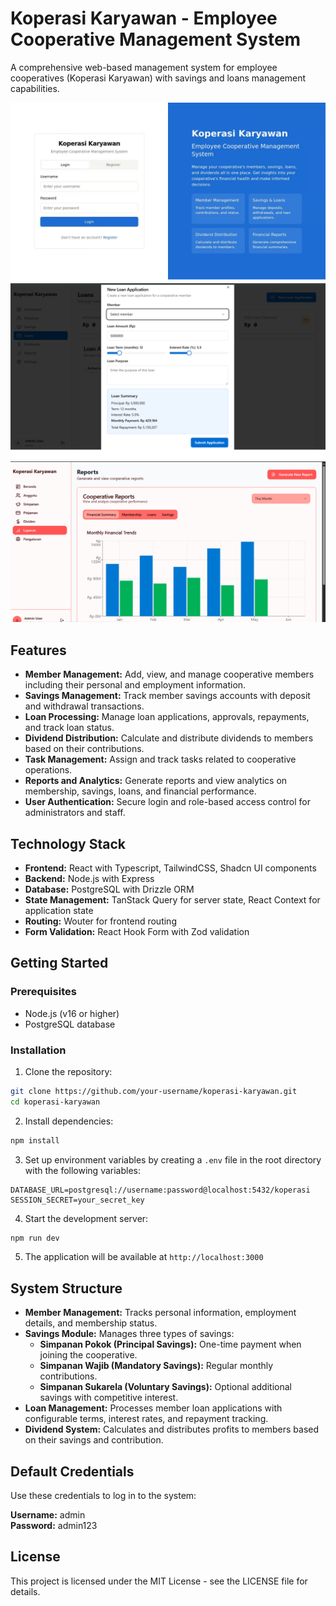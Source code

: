 # Koperasi Karyawan - Employee Cooperative Management System

A comprehensive web-based management system for employee cooperatives (Koperasi Karyawan) with savings and loans management capabilities.

![Koperasi Karyawan Screenshot](1.png)
![Koperasi Karyawan Screenshot](2.png)
![Koperasi Karyawan Screenshot](3.png)

## Features

- **Member Management:** Add, view, and manage cooperative members including their personal and employment information.
- **Savings Management:** Track member savings accounts with deposit and withdrawal transactions.
- **Loan Processing:** Manage loan applications, approvals, repayments, and track loan status.
- **Dividend Distribution:** Calculate and distribute dividends to members based on their contributions.
- **Task Management:** Assign and track tasks related to cooperative operations.
- **Reports and Analytics:** Generate reports and view analytics on membership, savings, loans, and financial performance.
- **User Authentication:** Secure login and role-based access control for administrators and staff.

## Technology Stack

- **Frontend:** React with Typescript, TailwindCSS, Shadcn UI components
- **Backend:** Node.js with Express
- **Database:** PostgreSQL with Drizzle ORM
- **State Management:** TanStack Query for server state, React Context for application state
- **Routing:** Wouter for frontend routing
- **Form Validation:** React Hook Form with Zod validation

## Getting Started

### Prerequisites
- Node.js (v16 or higher)
- PostgreSQL database

### Installation

1. Clone the repository:
```bash
git clone https://github.com/your-username/koperasi-karyawan.git
cd koperasi-karyawan
```

2. Install dependencies:
```bash
npm install
```

3. Set up environment variables by creating a `.env` file in the root directory with the following variables:
```
DATABASE_URL=postgresql://username:password@localhost:5432/koperasi
SESSION_SECRET=your_secret_key
```

4. Start the development server:
```bash
npm run dev
```

5. The application will be available at `http://localhost:3000`

## System Structure

- **Member Management:** Tracks personal information, employment details, and membership status.
- **Savings Module:** Manages three types of savings:
  - **Simpanan Pokok (Principal Savings):** One-time payment when joining the cooperative.
  - **Simpanan Wajib (Mandatory Savings):** Regular monthly contributions.
  - **Simpanan Sukarela (Voluntary Savings):** Optional additional savings with competitive interest.
- **Loan Management:** Processes member loan applications with configurable terms, interest rates, and repayment tracking.
- **Dividend System:** Calculates and distributes profits to members based on their savings and contribution.

## Default Credentials

Use these credentials to log in to the system:

**Username:** admin  
**Password:** admin123

## License

This project is licensed under the MIT License - see the LICENSE file for details.